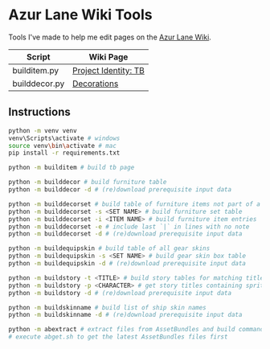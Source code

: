 # Azur Lane Wiki Tools

Tools I've made to help me edit pages on the [Azur Lane Wiki](https://azurlane.koumakan.jp).

|Script|Wiki Page|
|--|--|
|builditem.py|[Project Identity: TB](https://azurlane.koumakan.jp/wiki/Project_Identity:_TB)|
|builddecor.py|[Decorations](https://azurlane.koumakan.jp/wiki/Decorations#List_of_Furniture_Sets)|

## Instructions

```sh
python -m venv venv
venv\Scripts\activate # windows
source venv\bin\activate # mac
pip install -r requirements.txt

python -m builditem # build tb page

python -m builddecor # build furniture table
python -m builddecor -d # (re)download prerequisite input data

python -m builddecorset # build table of furniture items not part of a set
python -m builddecorset -s <SET NAME> # build furniture set table
python -m builddecorset -i <ITEM NAME> # build furniture item entries
python -m builddecorset -e # include last `|` in lines with no note
python -m builddecorset -d # (re)download prerequisite input data

python -m buildequipskin # build table of all gear skins
python -m buildequipskin -s <SET NAME> # build gear skin box table
python -m buildequipskin -d # (re)download prerequisite input data

python -m buildstory -t <TITLE> # build story tables for matching titles
python -m buildstory -p <CHARACTER> # get story titles containing sprites of matching characters
python -m buildstory -d # (re)download prerequisite input data

python -m buildskinname # build list of ship skin names
python -m buildskinname -d # (re)download prerequisite input data

python -m abextract # extract files from AssetBundles and build command list for azur-paint
# execute abget.sh to get the latest AssetBundles files first
```
